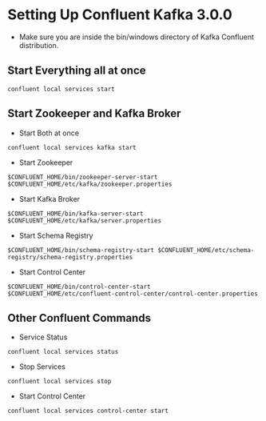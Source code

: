 
# Setting Up Confluent Kafka 3.0.0

<p>

- Make sure you are inside the bin/windows directory of Kafka Confluent distribution.

## Start Everything all at once

```
confluent local services start
```

## Start Zookeeper and Kafka Broker
  
-   Start Both at once

```
confluent local services kafka start
```

-   Start Zookeeper

```
$CONFLUENT_HOME/bin/zookeeper-server-start $CONFLUENT_HOME/etc/kafka/zookeeper.properties
```

-   Start Kafka Broker

```
$CONFLUENT_HOME/bin/kafka-server-start $CONFLUENT_HOME/etc/kafka/server.properties
```

-   Start Schema Registry

```
$CONFLUENT_HOME/bin/schema-registry-start $CONFLUENT_HOME/etc/schema-registry/schema-registry.properties
```

-   Start Control Center

```
$CONFLUENT_HOME/bin/control-center-start $CONFLUENT_HOME/etc/confluent-control-center/control-center.properties
```

## Other Confluent Commands
  
-   Service Status

```
confluent local services status
```
  
-   Stop Services

```
confluent local services stop
```
  
-   Start Control Center

```
confluent local services control-center start
```
